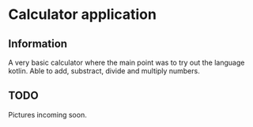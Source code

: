 # Calculator application

## Information
A very basic calculator where the main point was to try out the language kotlin. Able to add, substract, divide and multiply numbers. 

## TODO
Pictures incoming soon. 
